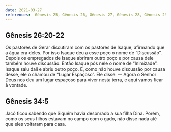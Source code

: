 ```yaml
---
date: 2021-03-27
references:  Gênesis 25, Gênesis 26, Gênesis 27, Gênesis 28, Gênesis 29, Gênesis 30, Gênesis 31, Gênesis 32, Gênesis 33, Gênesis 34, Gênesis 35, Gênesis 36
---
```


## Gênesis 26:20‭-‬22
Os pastores de Gerar discutiram com os pastores de Isaque, afirmando que a água era deles. Por isso Isaque deu a esse poço o nome de “Discussão”.  Depois os empregados de Isaque abriram outro poço e por causa dele também houve discussão. Então Isaque pôs nele o nome de “Inimizade”.  Isaque saiu dali e abriu outro poço. E, como não houve discussão por causa desse, ele o chamou de “Lugar Espaçoso”. Ele disse: — Agora o Senhor Deus nos deu um lugar espaçoso para viver nesta terra, e aqui vamos ficar à vontade.

## Gênesis 34:5
Jacó ficou sabendo que Siquém havia desonrado a sua filha Dina. Porém, como os seus filhos estavam no campo com o gado, não disse nada até que eles voltaram para casa.
